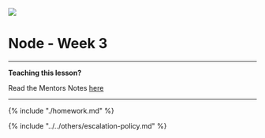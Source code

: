 ![](https://img.shields.io/badge/status-draft-darkred.svg)

# Node - Week 3

---

**Teaching this lesson?**

Read the Mentors Notes [here](./mentors.md)

---

{% include "./homework.md" %}

{% include "../../others/escalation-policy.md" %}
